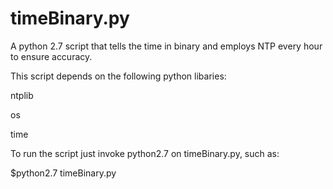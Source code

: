 timeBinary.py
==========

A python 2.7 script that tells the time in binary and employs NTP every hour to ensure accuracy.

This script depends on the following python libaries:

ntplib

os

time

To run the script just invoke python2.7 on timeBinary.py, such as:

$python2.7 timeBinary.py
